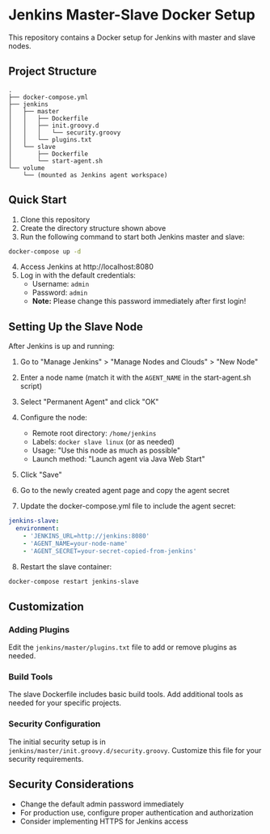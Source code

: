 # Jenkins Master-Slave Docker Setup

This repository contains a Docker setup for Jenkins with master and slave nodes.

## Project Structure

```
.
├── docker-compose.yml
├── jenkins
│   ├── master
│   │   ├── Dockerfile
│   │   ├── init.groovy.d
│   │   │   └── security.groovy
│   │   └── plugins.txt
│   └── slave
│       ├── Dockerfile
│       └── start-agent.sh
└── volume
    └── (mounted as Jenkins agent workspace)
```

## Quick Start

1. Clone this repository
2. Create the directory structure shown above
3. Run the following command to start both Jenkins master and slave:

```bash
docker-compose up -d
```

4. Access Jenkins at http://localhost:8080
5. Log in with the default credentials:
   - Username: `admin`
   - Password: `admin`
   - **Note:** Please change this password immediately after first login!

## Setting Up the Slave Node

After Jenkins is up and running:

1. Go to "Manage Jenkins" > "Manage Nodes and Clouds" > "New Node"
2. Enter a node name (match it with the `AGENT_NAME` in the start-agent.sh script)
3. Select "Permanent Agent" and click "OK"
4. Configure the node:
   - Remote root directory: `/home/jenkins`
   - Labels: `docker slave linux` (or as needed)
   - Usage: "Use this node as much as possible"
   - Launch method: "Launch agent via Java Web Start"
5. Click "Save"

6. Go to the newly created agent page and copy the agent secret
7. Update the docker-compose.yml file to include the agent secret:

```yaml
jenkins-slave:
  environment:
    - 'JENKINS_URL=http://jenkins:8080'
    - 'AGENT_NAME=your-node-name'
    - 'AGENT_SECRET=your-secret-copied-from-jenkins'
```

8. Restart the slave container:

```bash
docker-compose restart jenkins-slave
```

## Customization

### Adding Plugins

Edit the `jenkins/master/plugins.txt` file to add or remove plugins as needed.

### Build Tools

The slave Dockerfile includes basic build tools. Add additional tools as needed for your specific projects.

### Security Configuration

The initial security setup is in `jenkins/master/init.groovy.d/security.groovy`. Customize this file for your security requirements.

## Security Considerations

- Change the default admin password immediately
- For production use, configure proper authentication and authorization
- Consider implementing HTTPS for Jenkins access